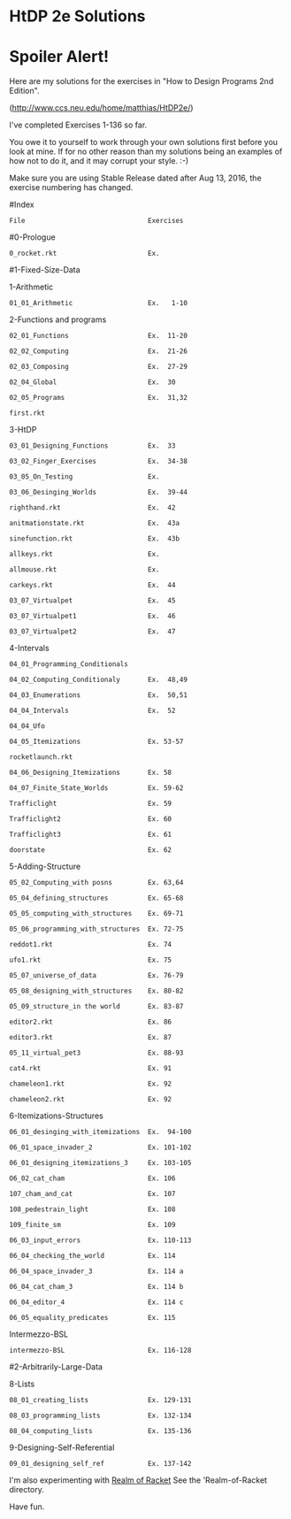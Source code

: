 # HtDP 2e Solutions

# Spoiler Alert!

Here are my solutions for the exercises in "How to Design Programs 2nd Edition".

(http://www.ccs.neu.edu/home/matthias/HtDP2e/)

I've completed Exercises 1-136 so far.

You owe it to yourself to work through your own solutions first before you look at mine.  If for no other reason than my solutions being an examples of how not to do it, and it may corrupt your style. :-)

Make sure you are using Stable Release dated after Aug 13, 2016, the exercise numbering has changed.


#Index

    File                               Exercises

#0-Prologue

    0_rocket.rkt                       Ex.

#1-Fixed-Size-Data

  1-Arithmetic

    01_01_Arithmetic                   Ex.   1-10

  2-Functions and programs

    02_01_Functions                    Ex.  11-20

    02_02_Computing                    Ex.  21-26

    02_03_Composing                    Ex.  27-29

    02_04_Global                       Ex.  30

    02_05_Programs                     Ex.  31,32

    first.rkt

  3-HtDP

    03_01_Designing_Functions          Ex.  33

    03_02_Finger_Exercises             Ex.  34-38

    03_05_On_Testing                   Ex.

    03_06_Desinging_Worlds             Ex.  39-44

    righthand.rkt                      Ex.  42

    anitmationstate.rkt                Ex.  43a

    sinefunction.rkt                   Ex.  43b

    allkeys.rkt                        Ex.

    allmouse.rkt                       Ex.

    carkeys.rkt                        Ex.  44

    03_07_Virtualpet                   Ex.  45

    03_07_Virtualpet1                  Ex.  46

    03_07_Virtualpet2                  Ex.  47

  4-Intervals

    04_01_Programming_Conditionals

    04_02_Computing_Conditionaly       Ex.  48,49

    04_03_Enumerations                 Ex.  50,51

    04_04_Intervals                    Ex.  52

    04_04_Ufo

    04_05_Itemizations                 Ex. 53-57

    rocketlaunch.rkt

    04_06_Designing_Itemizations       Ex. 58

    04_07_Finite_State_Worlds          Ex. 59-62

    Trafficlight                       Ex. 59

    Trafficlight2                      Ex. 60

    Trafficlight3                      Ex. 61

    doorstate                          Ex. 62

  5-Adding-Structure

    05_02_Computing_with posns         Ex. 63,64

    05_04_defining_structures          Ex. 65-68

    05_05_computing_with_structures    Ex. 69-71

    05_06_programming_with_structures  Ex. 72-75

    reddot1.rkt                        Ex. 74

    ufo1.rkt                           Ex. 75

    05_07_universe_of_data             Ex. 76-79

    05_08_designing_with_structures    Ex. 80-82

    05_09_structure_in the world       Ex. 83-87

    editor2.rkt                        Ex. 86

    editor3.rkt                        Ex. 87

    05_11_virtual_pet3                 Ex. 88-93

    cat4.rkt                           Ex. 91

    chameleon1.rkt                     Ex. 92

    chameleon2.rkt                     Ex. 92

  6-Itemizations-Structures

    06_01_desinging_with_itemizations  Ex.  94-100

    06_01_space_invader_2              Ex. 101-102

    06_01_designing_itemizations_3     Ex. 103-105

    O6_02_cat_cham                     Ex. 106

    107_cham_and_cat                   Ex. 107

    108_pedestrain_light               Ex. 108

    109_finite_sm                      Ex. 109

    06_03_input_errors                 Ex. 110-113

    06_04_checking_the_world           Ex. 114

    06_04_space_invader_3              Ex. 114 a

    06_04_cat_cham_3                   Ex. 114 b

    06_04_editor_4                     Ex. 114 c

    06_05_equality_predicates          Ex. 115

  Intermezzo-BSL

    intermezzo-BSL                     Ex. 116-128

#2-Arbitrarily-Large-Data

  8-Lists

    08_01_creating_lists               Ex. 129-131

    08_03_programming_lists            Ex. 132-134

    08_04_computing_lists              Ex. 135-136

  9-Designing-Self-Referential

    09_01_designing_self_ref           Ex. 137-142



I'm also experimenting with [Realm of Racket](http://www.nostarch.com/realmofracket)
See the 'Realm-of-Racket directory.

Have fun.
